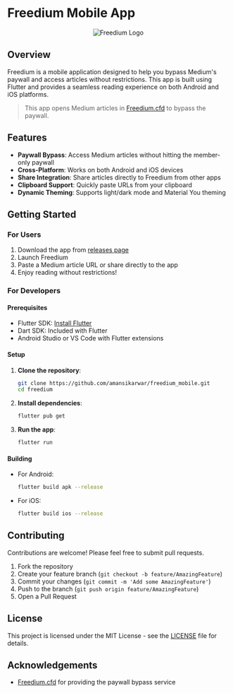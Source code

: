 # Freedium Mobile App

<p align="center">
   <img src="https://avatars.githubusercontent.com/u/142643505?s=200&v=4" alt="Freedium Logo"/>
</p>

## Overview

Freedium is a mobile application designed to help you bypass Medium's paywall and access articles without restrictions. This app is built using Flutter and provides a seamless reading experience on both Android and iOS platforms.

> This app opens Medium articles in [Freedium.cfd](https://freedium.cfd) to bypass the paywall.

## Features

- **Paywall Bypass**: Access Medium articles without hitting the member-only paywall
- **Cross-Platform**: Works on both Android and iOS devices
- **Share Integration**: Share articles directly to Freedium from other apps
- **Clipboard Support**: Quickly paste URLs from your clipboard
- **Dynamic Theming**: Supports light/dark mode and Material You theming

## Getting Started

### For Users

1. Download the app from [releases page](https://github.com/AmanSikarwar/freedium_mobile/releases/latest)
2. Launch Freedium
3. Paste a Medium article URL or share directly to the app
4. Enjoy reading without restrictions!

### For Developers

#### Prerequisites

- Flutter SDK: [Install Flutter](https://flutter.dev/docs/get-started/install)
- Dart SDK: Included with Flutter
- Android Studio or VS Code with Flutter extensions

#### Setup

1. **Clone the repository**:

   ```sh
   git clone https://github.com/amansikarwar/freedium_mobile.git
   cd freedium
   ```

2. **Install dependencies**:

   ```sh
   flutter pub get
   ```

3. **Run the app**:

   ```sh
   flutter run
   ```

#### Building

- For Android:

  ```sh
  flutter build apk --release
  ```

- For iOS:

  ```sh
  flutter build ios --release
  ```

## Contributing

Contributions are welcome! Please feel free to submit pull requests.

1. Fork the repository
2. Create your feature branch (`git checkout -b feature/AmazingFeature`)
3. Commit your changes (`git commit -m 'Add some AmazingFeature'`)
4. Push to the branch (`git push origin feature/AmazingFeature`)
5. Open a Pull Request

## License

This project is licensed under the MIT License - see the [LICENSE](LICENSE) file for details.

## Acknowledgements

- [Freedium.cfd](https://freedium.cfd) for providing the paywall bypass service
